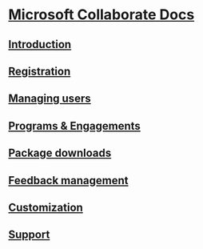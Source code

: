 
# [Microsoft Collaborate Docs](index.md)
## [Introduction](intro-to-mscollaborate.md)
## [Registration](registration.md)
## [Managing users](managing-org-users.md)
## [Programs & Engagements](programs.md)
## [Package downloads](package-downloads.md)
## [Feedback management](feedback-items.md)
## [Customization](customization.md)
## [Support](support.md)
